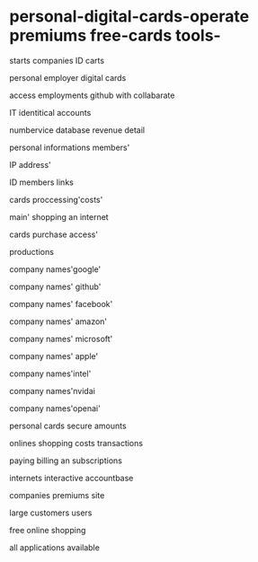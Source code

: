 # personal-digital-cards-operate premiums free-cards tools-
starts companies ID carts

personal employer digital cards 

access employments github with collabarate 

IT identitical accounts 

numbervice database revenue detail

personal informations members'

IP address' 

ID members links

cards proccessing'costs'

main' shopping an internet 

cards purchase access'

productions

company names'google'

company names' github'

company names' facebook'

company names' amazon'

company names' microsoft'

company names' apple'

company names'intel'

company names'nvidai 

company names'openai'

personal cards secure amounts  

onlines shopping costs transactions

paying billing an subscriptions

internets interactive accountbase



companies premiums site 

large customers users 

free online shopping

all applications available


